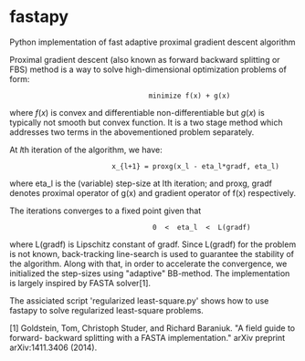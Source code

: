 # fastapy
Python implementation of fast adaptive proximal gradient descent algorithm

Proximal gradient descent (also known as forward backward splitting or FBS) 
method is a way to solve high-dimensional optimization problems of form: 

                                      minimize f(x) + g(x)

where $f(x)$ is convex and differentiable non-differentiable but $g(x)$ is 
typically not smooth but convex function. It is a two stage method which 
addresses two terms in the abovementioned problem separately.

At $l$th iteration of the algorithm, we have:

                             x_{l+1} = proxg(x_l - eta_l*gradf, eta_l)

where eta_l is the (variable) step-size at lth iteration; and proxg, 
gradf denotes proximal operator of g(x) and gradient operator of f(x) 
respectively.

The iterations converges to a fixed point given that 

                                       0  <  eta_l  <  L(gradf)

where L(gradf) is  Lipschitz constant of gradf. Since L(gradf) for the 
problem is not known, back-tracking line-search is used to guarantee the 
stability of the algorithm. Along with that, in order to accelerate the 
convergence, we initialized the step-sizes using "adaptive" BB-method. 
The implementation is largely inspired by FASTA solver[1].

The assiciated script 'regularized least-square.py' shows how to use fastapy to solve 
regularized least-square problems.

[1] Goldstein, Tom, Christoph Studer, and Richard Baraniuk. "A field guide to forward-
backward splitting with a FASTA implementation." arXiv preprint arXiv:1411.3406 (2014).
